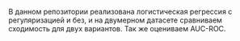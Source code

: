В данном репозитории реализована логистическая регрессия с регуляризацией и без,
и на двумерном датасете сравниваем сходимость для двух вариантов. Так же оцениваем AUC-ROC.
